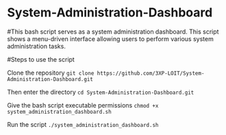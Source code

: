 # System-Administration-Dashboard

#This bash script serves as a system administration dashboard. This script shows a menu-driven interface allowing users to perform various system administration tasks.

#Steps to use the script

Clone the repository
```git clone https://github.com/3XP-LOIT/System-Administration-Dashboard.git```

Then enter the directory
```cd System-Administration-Dashboard.git```

Give the bash script executable permissions
```chmod +x system_administration_dashboard.sh```

Run the script
```./system_administration_dashboard.sh```
